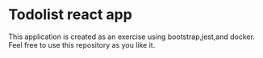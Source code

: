 # Todolist react app

This application is created as an exercise using bootstrap,jest,and docker. Feel free to use this repository as you like it.
